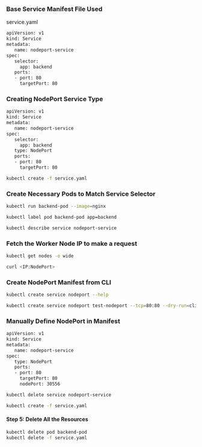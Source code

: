 ### Base Service Manifest File Used

service.yaml 

```sh
apiVersion: v1
kind: Service
metadata:
   name: nodeport-service
spec:
   selector:
     app: backend
   ports:
   - port: 80
     targetPort: 80
```

### Creating NodePort Service Type

```sh
apiVersion: v1
kind: Service
metadata:
   name: nodeport-service
spec:
   selector:
     app: backend
   type: NodePort
   ports:
   - port: 80
     targetPort: 80
```
```sh
kubectl create -f service.yaml
```
### Create Necessary Pods to Match Service Selector
```sh
kubectl run backend-pod --image=nginx

kubectl label pod backend-pod app=backend

kubectl describe service nodeport-service
```
### Fetch the Worker Node IP to make a request
```sh
kubectl get nodes -o wide

curl <IP:NodePort>
```
### Create NodePort Manifest from CLI
```sh
kubectl create service nodeport --help

kubectl create service nodeport test-nodeport --tcp=80:80 --dry-run=client -o ya```ml
```

### Manually Define NodePort in Manifest

```sh
apiVersion: v1
kind: Service
metadata:
   name: nodeport-service
spec:
   type: NodePort
   ports:
   - port: 80
     targetPort: 80
     nodePort: 30556
```
```sh
kubectl delete service nodeport-service

kubectl create -f service.yaml
```

#### Step 5: Delete All the Resources
```sh
kubectl delete pod backend-pod
kubectl delete -f service.yaml
```
